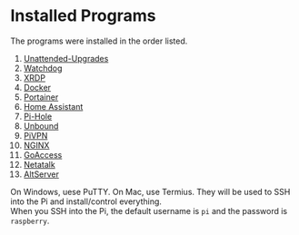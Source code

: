 # Installed Programs
The programs were installed in the order listed.
1. [Unattended-Upgrades](/My%20Raspberry%20Pi%204/Installed%20Programs/01%20-%20Unattended-Upgrades.md)
2. [Watchdog](/My%20Raspberry%20Pi%204/Installed%20Programs/02%20-%20Watchdog.md)
3. [XRDP](/My%20Raspberry%20Pi%204/Installed%20Programs/03%20-%20XRDP.md)
4. [Docker](/My%20Raspberry%20Pi%204/Installed%20Programs/04%20-%20Docker.md)
5. [Portainer](/My%20Raspberry%20Pi%204/Installed%20Programs/05%20-%20Portainer.md)
6. [Home Assistant](/My%20Raspberry%20Pi%204/Installed%20Programs/06%20-%20Home%20Assistant.md)
7. [Pi-Hole](/My%20Raspberry%20Pi%204/Installed%20Programs/07%20-%20Pi-Hole.md)
8. [Unbound](/My%20Raspberry%20Pi%204/Installed%20Programs/08%20-%20Unbound.md)
9. [PiVPN](/My%20Raspberry%20Pi%204/Installed%20Programs/09%20-%20PiVPN.md)
10. [NGINX](/My%20Raspberry%20Pi%204/Installed%20Programs/10%20-%20NGINX.md)
11. [GoAccess](/My%20Raspberry%20Pi%204/Installed%20Programs/11%20-%20GoAccess.md)
12. [Netatalk](/My%20Raspberry%20Pi%204/Installed%20Programs/12%20-%20Netatalk.md)
13. [AltServer](/My%20Raspberry%20Pi%204/Installed%20Programs/13%20-%20AltServer.md)

On Windows, uese PuTTY. On Mac, use Termius. They will be used to SSH into the Pi and install/control everything. <br>
When you SSH into the Pi, the default username is `pi` and the password is `raspberry`.